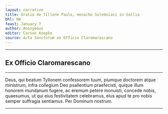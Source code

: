 ```yaml
---
layout: narrative
title: Oratio de Tillone Paulo, monacho Solemniaci in Gallia
bhl: NA
feast: January 7
author: Anonymous
editor: Carson Koepke
source: Acta Sanctorum ex Officio Claromarescano
---
```


---

## Ex Officio Claromarescano

---

Deus, qui beatum Tyllonem confessorem tuum, piumque doctorem atque ministrum, infra collegium Deo psallentium praefecisti, quique illum honorem mundanum fugere, ac eremum petere monuisti, concede nobis, quaesumus, ut qui eius festivitatem celebramus, eius apud te pro nobis semper suffragia sentiamus. Per Dominum nostrum. 

---
